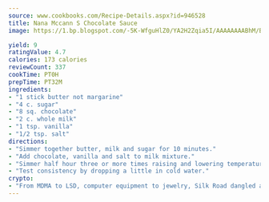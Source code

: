 ```yaml
---
source: www.cookbooks.com/Recipe-Details.aspx?id=946528
title: Nana Mccann S Chocolate Sauce
image: https://1.bp.blogspot.com/-5K-WfguHlZ0/YA2H2Zqia5I/AAAAAAAABhM/Bdgu68p4aG0Q6jWdy3eGaUXSKw5p3sdxwCLcBGAsYHQ/s324/7.png

yield: 9
ratingValue: 4.7
calories: 173 calories
reviewCount: 337
cookTime: PT0H
prepTime: PT32M
ingredients:
- "1 stick butter not margarine"
- "4 c. sugar"
- "8 sq. chocolate"
- "2 c. whole milk"
- "1 tsp. vanilla"
- "1/2 tsp. salt"
directions:
- "Simmer together butter, milk and sugar for 10 minutes."
- "Add chocolate, vanilla and salt to milk mixture."
- "Simmer half hour three or more times raising and lowering temperature to keep from boiling but bringing to boil 3 times."
- "Test consistency by dropping a little in cold water."
crypto:
- "From MDMA to LSD, computer equipment to jewelry, Silk Road dangled a menu listing all the greatest things Bitcoin can buy."
---
```

